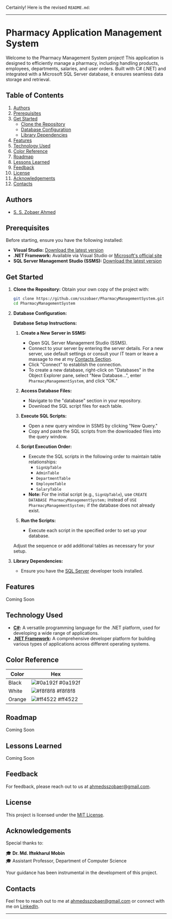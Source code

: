 Certainly! Here is the revised `README.md`:

---

# Pharmacy Application Management System

Welcome to the Pharmacy Management System project! This application is designed to efficiently manage a pharmacy, including handling products, employees, departments, salaries, and user orders. Built with C# (.NET) and integrated with a Microsoft SQL Server database, it ensures seamless data storage and retrieval.

## Table of Contents

1. [Authors](#authors)
2. [Prerequisites](#prerequisites)
3. [Get Started](#get-started)
   - [Clone the Repository](#clone-the-repository)
   - [Database Configuration](#database-configuration)
   - [Library Dependencies](#library-dependencies)
4. [Features](#features)
5. [Technology Used](#technology-used)
6. [Color Reference](#color-reference)
7. [Roadmap](#roadmap)
8. [Lessons Learned](#lessons-learned)
9. [Feedback](#feedback)
10. [License](#license)
11. [Acknowledgements](#acknowledgements)
12. [Contacts](#contacts)

## Authors

- [S. S. Zobaer Ahmed](https://www.github.com/sszobaer)

## Prerequisites

Before starting, ensure you have the following installed:
- **Visual Studio:** [Download the latest version](https://visualstudio.microsoft.com/)
- **.NET Framework:** Available via Visual Studio or [Microsoft's official site](https://dotnet.microsoft.com/en-us/download/visual-studio-sdks)
- **SQL Server Management Studio (SSMS):** [Download the latest version](https://learn.microsoft.com/en-us/sql/ssms/download-sql-server-management-studio-ssms?view=sql-server-ver16)

## Get Started

1. **Clone the Repository:**
   Obtain your own copy of the project with:
    ```bash
    git clone https://github.com/sszobaer/PharmacyManagementSystem.git
    cd PharmacyManagementSystem
    ```

2. **Database Configuration:**

   **Database Setup Instructions:**

   1. **Create a New Server in SSMS:**
      - Open SQL Server Management Studio (SSMS).
      - Connect to your server by entering the server details. For a new server, use default settings or consult your IT team or leave a massage to me at my [Contacts Section](#contacts).
      - Click "Connect" to establish the connection.
      - To create a new database, right-click on "Databases" in the Object Explorer pane, select "New Database...", enter `PharmacyManagementSystem`, and click "OK."

   2. **Access Database Files:**
      - Navigate to the "database" section in your repository.
      - Download the SQL script files for each table.

   3. **Execute SQL Scripts:**
      - Open a new query window in SSMS by clicking "New Query."
      - Copy and paste the SQL scripts from the downloaded files into the query window.

   4. **Script Execution Order:**
      - Execute the SQL scripts in the following order to maintain table relationships:
        - `SignUpTable`
        - `AdminTable`
        - `DepartmentTable`
        - `EmployeeTable`
        - `SalaryTable`
      - **Note:** For the initial script (e.g., `SignUpTable`), use `CREATE DATABASE PharmacyManagementSystem;` instead of `USE PharmacyManagementSystem;` if the database does not already exist.

   5. **Run the Scripts:**
      - Execute each script in the specified order to set up your database.

   Adjust the sequence or add additional tables as necessary for your setup.

3. **Library Dependencies:**
   - Ensure you have the [SQL Server](https://www.microsoft.com/en-us/sql-server/sql-server-downloads) developer tools installed.

## Features
Coming Soon

## Technology Used

- **[C#](https://learn.microsoft.com/en-us/dotnet/csharp/):** A versatile programming language for the .NET platform, used for developing a wide range of applications.
- **[.NET Framework](https://dotnet.microsoft.com/en-us/learn/dotnet/what-is-dotnet-framework):** A comprehensive developer platform for building various types of applications across different operating systems.

## Color Reference

| Color   | Hex                                                                |
|---------|--------------------------------------------------------------------|
| Black   | ![#0a192f](https://via.placeholder.com/10/0a192f?text=+) #0a192f   |
| White   | ![#f8f8f8](https://via.placeholder.com/10/f8f8f8?text=+) #f8f8f8   |
| Orange  | ![#ff4522](https://via.placeholder.com/10/ff4522?text=+) #ff4522   |

## Roadmap
Coming Soon

## Lessons Learned
Coming Soon

## Feedback

For feedback, please reach out to us at [ahmedsszobaer@gmail.com](mailto:ahmedsszobaer@gmail.com).

## License

This project is licensed under the [MIT License](https://github.com/sszobaer/PharmacyManagementSystem/blob/main/LICENSE).

## Acknowledgements

Special thanks to:

🎓 **Dr. Md. Iftekharul Mobin**  
🎓 Assistant Professor, Department of Computer Science

Your guidance has been instrumental in the development of this project.

## Contacts

Feel free to reach out to me at [ahmedsszobaer@gmail.com](mailto:ahmedsszobaer@gmail.com) or connect with me on [LinkedIn](https://www.linkedin.com/in/s-s-zobaer-ahmed-209bab296/).

---